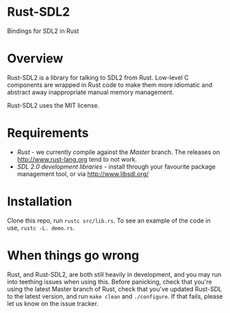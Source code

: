 # Rust-SDL2
Bindings for SDL2 in Rust

# Overview

Rust-SDL2 is a library for talking to SDL2 from Rust. Low-level C components are wrapped in Rust code to make them more idiomatic and abstract away inappropriate manual memory management.

Rust-SDL2 uses the MIT license.

# Requirements

* *Rust* - we currently compile against the *Master* branch. The releases on http://www.rust-lang.org tend to not work.
* *SDL 2.0 development libraries* - install through your favourite package management tool, or via http://www.libsdl.org/

# Installation

Clone this repo, run `rustc src/lib.rs`. To see an example of the code in use, `rustc -L. demo.rs`.

# When things go wrong
Rust, and Rust-SDL2, are both still heavily in development, and you may run into teething issues when using this. Before panicking, check that you're using the latest Master branch of Rust, check that you've updated Rust-SDL to the latest version, and run `make clean` and `./configure`. If that fails, please let us know on the issue tracker.
